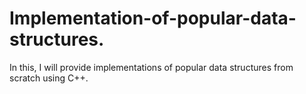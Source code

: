 # Implementation-of-popular-data-structures.
In this, I will provide implementations of popular data structures from scratch using  C++.
